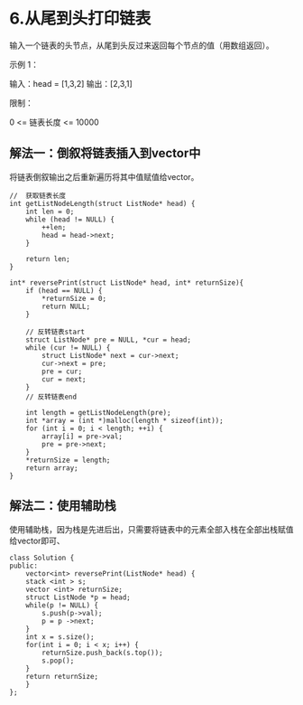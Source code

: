 # 6.从尾到头打印链表

输入一个链表的头节点，从尾到头反过来返回每个节点的值（用数组返回）。

示例 1：

输入：head = [1,3,2]
输出：[2,3,1]


限制：

0 <= 链表长度 <= 10000

## 解法一：倒叙将链表插入到vector中

将链表倒叙输出之后重新遍历将其中值赋值给vector。

```
//  获取链表长度
int getListNodeLength(struct ListNode* head) {
    int len = 0;
    while (head != NULL) {
        ++len;
        head = head->next;
    }

    return len;
}

int* reversePrint(struct ListNode* head, int* returnSize){
    if (head == NULL) {
        *returnSize = 0;
        return NULL;
    }

    // 反转链表start
    struct ListNode* pre = NULL, *cur = head;
    while (cur != NULL) {
        struct ListNode* next = cur->next;
        cur->next = pre;
        pre = cur;
        cur = next;
    }
    // 反转链表end

    int length = getListNodeLength(pre);
    int *array = (int *)malloc(length * sizeof(int));
    for (int i = 0; i < length; ++i) {
        array[i] = pre->val;
        pre = pre->next;
    }
    *returnSize = length;
    return array;
}
```

## 解法二：使用辅助栈

使用辅助栈，因为栈是先进后出，只需要将链表中的元素全部入栈在全部出栈赋值给vector即可、

```
class Solution {
public:
    vector<int> reversePrint(ListNode* head) {
    stack <int > s;
    vector <int> returnSize;
    struct ListNode *p = head;
    while(p != NULL) {
        s.push(p->val);
        p = p ->next;
    }
    int x = s.size();
    for(int i = 0; i < x; i++) {
        returnSize.push_back(s.top());
        s.pop();
    }
    return returnSize;
    }
};
```

